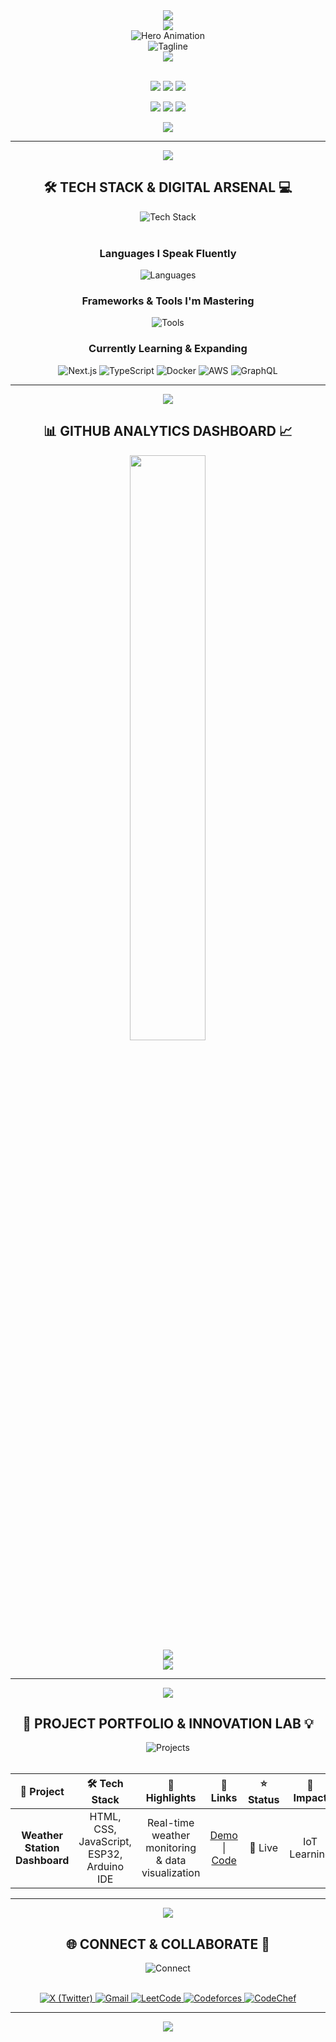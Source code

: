 <div align="center">
  <img src="https://capsule-render.vercel.app/api?type=waving&color=gradient&customColorList=6,14,20,24,30&height=320&section=header&text=Hi%20👋,%20I'm%20Divyansh&fontSize=55&fontColor=ffffff&animation=twinkling&fontAlignY=40&desc=Competitive%20Programmer%20%7C%20Aspiring%20Full%20Stack%20Developer&descAlignY=58&descAlign=50&descSize=22&stroke=ffffff&strokeWidth=1" />
</div>


<div align="center">
  <img src="https://capsule-render.vercel.app/api?type=rect&color=gradient&customColorList=0,2,5,11,30&height=4&section=header" />
</div>

<div align="center">
  <img src="https://readme-typing-svg.herokuapp.com?font=JetBrains+Mono&size=40&duration=2000&pause=800&color=00D9FF&center=true&vCenter=true&width=900&height=80&lines=🚀+Welcome+to+My+Digital+Universe;💻+Where+Code+Meets+Creativity;🧠+Algorithm+Architect;⚡+Performance+Optimizer" alt="Hero Animation" />
</div>

<div align="center">
  <img src="https://readme-typing-svg.herokuapp.com?font=JetBrains+Mono&weight=600&size=32&duration=2500&pause=800&color=FFD700&center=true&vCenter=true&width=900&height=100&lines=☕+Coffee+%2B+Code+%3D+Pure+Magic;🧩+Turning+Algorithms+into+Art;✨+Building+Dreams+with+Logic;🔥+Passion+Driven+Performance;⚡+Innovation+Through+Code" alt="Tagline" />
</div>

<div align="center">
  <img src="https://capsule-render.vercel.app/api?type=rect&color=gradient&customColorList=24,30,6&height=2&section=header" />
</div>

</div>


<br>

<p align="center">
  <img src="https://img.shields.io/badge/🎯_Focus-Competitive_Programming-FF6B35?style=for-the-badge&labelColor=1a1a1a&color=FF6B35" />
  <img src="https://img.shields.io/badge/⚡_Status-Actively_Coding-00FF41?style=for-the-badge&labelColor=1a1a1a&color=00FF41" />
  <img src="https://img.shields.io/badge/🚀_Goal-Expert_Level-00D9FF?style=for-the-badge&labelColor=1a1a1a&color=00D9FF" />
</p>

<p align="center">
  <img src="https://komarev.com/ghpvc/?username=Divyansh-89&label=Profile%20Views&color=00d9ff&style=for-the-badge&abbreviated=true" />
  <img src="https://img.shields.io/github/followers/Divyansh-89?label=Followers&style=for-the-badge&color=FFD700&logo=github&logoColor=white" />
  <img src="https://img.shields.io/github/stars/Divyansh-89?label=Total%20Stars&style=for-the-badge&color=FF6B35&logo=github&logoColor=white" />
</p>

<div align="center">
  <img src="https://capsule-render.vercel.app/api?type=rect&color=gradient&customColorList=6,11,20&height=2&section=header" />
</div>

---

<div align="center">
  <img src="https://capsule-render.vercel.app/api?type=rect&color=gradient&customColorList=6,11,20&height=3&section=header" />
</div>

## <div align="center">🛠️ **TECH STACK & DIGITAL ARSENAL** 💻</div>

<div align="center">
  <img src="https://readme-typing-svg.herokuapp.com?font=Ubuntu&size=22&duration=2000&pause=800&color=FFD700&center=true&vCenter=true&width=700&lines=💻+My+Digital+Weapons;🚀+Tools+of+Innovation;⚡+Technology+Mastery" alt="Tech Stack" />
</div>

<br>

<div align="center">

### **Languages I Speak Fluently**
<p>
  <img src="https://skillicons.dev/icons?i=cpp,c,python,js,html,css&theme=dark" alt="Languages" />
</p>

### **Frameworks & Tools I'm Mastering**
<p>
  <img src="https://skillicons.dev/icons?i=react,nodejs,mongodb,tailwind,git,github,&theme=dark" alt="Tools" />
</p>

### **Currently Learning & Expanding**
<p>
  <img src="https://img.shields.io/badge/Next.js-000000?style=for-the-badge&logo=nextdotjs&logoColor=white" alt="Next.js" />
  <img src="https://img.shields.io/badge/TypeScript-007ACC?style=for-the-badge&logo=typescript&logoColor=white" alt="TypeScript" />
  <img src="https://img.shields.io/badge/Docker-2CA5E0?style=for-the-badge&logo=docker&logoColor=white" alt="Docker" />
  <img src="https://img.shields.io/badge/AWS-FF9900?style=for-the-badge&logo=amazonaws&logoColor=white" alt="AWS" />
  <img src="https://img.shields.io/badge/GraphQL-E10098?style=for-the-badge&logo=graphql&logoColor=white" alt="GraphQL" />
</p>

</div>

---

<div align="center">
  <img src="https://capsule-render.vercel.app/api?type=rect&color=gradient&customColorList=6,11,20&height=3&section=header" />
</div>

## <div align="center">📊 **GITHUB ANALYTICS DASHBOARD** 📈</div>

<div align="center">
  <img width="49%" src="https://github-readme-stats.vercel.app/api?username=Divyansh-89&show_icons=true&theme=tokyonight&hide_border=true&count_private=true&include_all_commits=true" />
</div>



<div align="center">
  <img src="https://github-readme-activity-graph.vercel.app/graph?username=Divyansh-89&theme=tokyo-night&hide_border=true&title_color=00D9FF&color=00D9FF&line=FFD700&point=FF6B35&area=true&custom_title=🔥%20Contribution%20Activity%20Matrix&bg_color=0d1117" />
</div>

<div align="center">
  <img src="https://github-profile-trophy.vercel.app/?username=Divyansh-89&theme=tokyonight&no-frame=true&column=4&margin-w=15&margin-h=15&title=Stars,Followers,Commits,Repositories" />
</div>


---

<div align="center">
  <img src="https://capsule-render.vercel.app/api?type=rect&color=gradient&customColorList=6,11,20&height=3&section=header" />
</div>


## <div align="center">🚀 **PROJECT PORTFOLIO & INNOVATION LAB** 💡</div>

<div align="center">
  <img src="https://readme-typing-svg.herokuapp.com?font=Menlo&size=24&duration=2300&pause=1000&color=9400D3&center=true&vCenter=true&width=800&lines=🎨+Hardware+%26+Web+Integration;💡+IoT+Innovation;🚀+Real-time+Data+Solutions;⚡+Embedded+Systems" alt="Projects" />
</div>

<br>

<div align="center">

| 🎨 **Project** | 🛠️ **Tech Stack** | 🌟 **Highlights** | 🔗 **Links** | ⭐ **Status** | 🎯 **Impact** |
|:---:|:---:|:---:|:---:|:---:|:---:|
| **Weather Station Dashboard** | HTML, CSS, JavaScript, ESP32, Arduino IDE | Real-time weather monitoring & data visualization | [Demo](https://divyansh-89.github.io/Micro-Project-II/) \| [Code](https://github.com/Divyansh-89/Micro-Project-II) | 🚀 Live | IoT Learning |

</div>

---

<div align="center">
  <img src="https://capsule-render.vercel.app/api?type=rect&color=gradient&customColorList=6,11,20&height=3&section=header" />
</div>



## <div align="center">🌐 **CONNECT & COLLABORATE** 🤝</div>

<div align="center">
  <img src="https://readme-typing-svg.herokuapp.com?font=SF+Mono&size=28&duration=2500&pause=1000&color=FF1493&center=true&vCenter=true&width=900&lines=🤝+Let's+Build+Something+Epic!;🌟+Collaboration+Awaits;💫+Join+My+Coding+Journey;🚀+Innovation+Together" alt="Connect" />
</div>

<br>

<p align="center">
<a href="https://x.com/Divyansh91565" target="_blank">
  <img src="https://img.shields.io/badge/X-000000?style=for-the-badge&logo=x&logoColor=white" alt="X (Twitter)" />
</a>

  <a href="mailto:divyanshrajput91565@gmail.com">
    <img src="https://img.shields.io/badge/Gmail-D14836?style=for-the-badge&logo=gmail&logoColor=white&labelColor=D14836&color=D14836" alt="Gmail" />
  </a>
  <a href="https://leetcode.com/u/DivyanshRajputMITS/" target="_blank">
    <img src="https://img.shields.io/badge/LeetCode-FFA116?style=for-the-badge&logo=leetcode&logoColor=black&labelColor=FFA116&color=FFA116" alt="LeetCode" />
  </a>
  <a href="https://codeforces.com/profile/divyanshrajput91565" target="_blank">
    <img src="https://img.shields.io/badge/Codeforces-1F8ACB?style=for-the-badge&logo=codeforces&logoColor=white&labelColor=1F8ACB&color=1F8ACB" alt="Codeforces" />
  </a>
  <a href="https://www.codechef.com/users/divyansh_1729" target="_blank">
    <img src="https://img.shields.io/badge/CodeChef-5B4638?style=for-the-badge&logo=codechef&logoColor=white&labelColor=5B4638&color=5B4638" alt="CodeChef" />
  </a>
</p>

---

<div align="center">
  <img src="https://capsule-render.vercel.app/api?type=waving&color=gradient&customColorList=6,14,20,24,30&height=200&section=footer&text=Thanks%20for%20Visiting&fontSize=28&fontColor=ffffff&animation=twinkling&fontAlignY=70&desc=Keep%20Coding%20and%20Stay%20Awesome&descAlignY=85&descAlign=50&descSize=16" />
</div>

